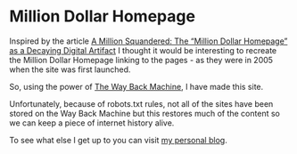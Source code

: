 # Million Dollar Homepage

Inspired by the article [A Million Squandered: The “Million Dollar Homepage” as a Decaying Digital Artifact](http://lil.law.harvard.edu/blog/2017/07/21/a-million-squandered-the-million-dollar-homepage-as-a-decaying-digital-artifact/) I thought it would be interesting to recreate the Million Dollar Homepage linking to the pages - as they were in 2005 when the site was first launched.

So, using the power of [The Way Back Machine](https://archive.org/web/), I have made this site.

Unfortunately, because of robots.txt rules, not all of the sites have been stored on the Way Back Machine but this restores much of the content so we can keep a piece of internet history alive.

To see what else I get up to you can visit [my personal blog](https://www.binarymoon.co.uk).
